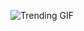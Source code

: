 
<!-- GIF_SECTION -->
![Trending GIF](https://media2.giphy.com/media/v1.Y2lkPThiYjIxNzcybHV6amNyNTVnZjF6azI3OGJiaDhlNTlrNXRuM3llejc1bDkyeXg5byZlcD12MV9naWZzX3NlYXJjaCZjdD1n/DPGX0o6YqNwbVC4sB1/giphy.gif)
<!-- END_GIF_SECTION -->
